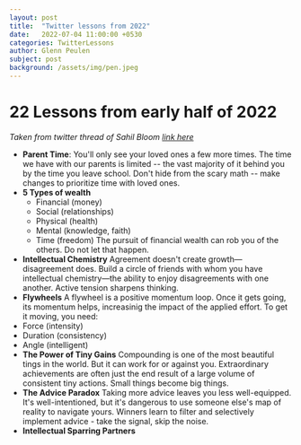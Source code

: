 ```yaml
---
layout: post
title:  "Twitter lessons from 2022"
date:   2022-07-04 11:00:00 +0530
categories: TwitterLessons
author: Glenn Peulen
subject: post
background: /assets/img/pen.jpeg
---
```


# 22 Lessons from early half of 2022
 *Taken from twitter thread of Sahil Bloom [link here](https://twitter.com/SahilBloom/status/1543229640155725826)*


 - **Parent Time**: You'll only see your loved ones a few more times. The time we have with our parents is limited -- the vast majority of it behind you by the time you leave school. Don't hide from the scary math -- make changes to prioritize time with loved ones.
 - **5 Types of wealth**
   - Financial (money)
   - Social (relationships)
   - Physical (health)
   - Mental (knowledge, faith)
   - Time (freedom)
   The pursuit of financial wealth can rob you of the others. Do not let that happen.
 - **Intellectual Chemistry**
 Agreement doesn't create growth—disagreement does. Build a circle of friends with whom you have intellectual chemistry—the ability to enjoy disagreements with one another. Active tension sharpens thinking.
 - **Flywheels** 
 A flywheel is a positive momentum loop. Once it gets going, its momentum helps, increasinig the impact of the applied effort. To get it moving, you need:
  - Force (intensity)
  - Duration (consistency)
  - Angle (intelligent)
 - **The Power of Tiny Gains** 
 Compounding is one of the most beautiful tings in the world. But it can work for or against you. Extraordinary achievements are often just the end result of a large volume of consistent tiny actions. Small things become big things.
 - **The Advice Paradox** 
 Taking more advice leaves you less well-equipped. It's well-intentioned, but it's dangerous to use someone else's map of reality to navigate yours. Winners learn to filter and selectively implement advice - take the signal, skip the noise. 
 - **Intellectual Sparring Partners**

